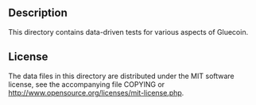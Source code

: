 Description
------------

This directory contains data-driven tests for various aspects of Gluecoin.

License
--------

The data files in this directory are distributed under the MIT software
license, see the accompanying file COPYING or
http://www.opensource.org/licenses/mit-license.php.


